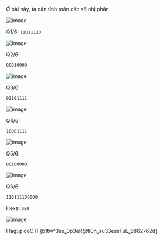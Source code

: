 Ở bài này, ta cần tính toán các số nhị phân

![image](https://github.com/anhshidou/picoCTF2024/assets/120787381/f9b97e6a-ea73-4f9b-b5f0-6952ce1750cc)

Q1/6:
``` 11011110 ``` 

![image](https://github.com/anhshidou/picoCTF2024/assets/120787381/3a39692c-96eb-4122-a6b6-76f3e1c62d96)

Q2/6:

```00010000```

![image](https://github.com/anhshidou/picoCTF2024/assets/120787381/a9e2c97e-449b-4e66-ad12-8abf52c8d837)

Q3/6:

``` 01101111 ```

![image](https://github.com/anhshidou/picoCTF2024/assets/120787381/a0759c2a-f7d6-41b9-a45e-2c8269cfe605)

Q4/6:

``` 10001111 ```

![image](https://github.com/anhshidou/picoCTF2024/assets/120787381/83c8e594-db79-475c-b602-1a02d228bb92)

Q5/6:

``` 00100000 ```

![image](https://github.com/anhshidou/picoCTF2024/assets/120787381/7431d31f-5f6a-4e56-9fc6-7de28d42a49b)

Q6/6:

``` 110111100000 ```

Hexa: ``` DE0 ```

![image](https://github.com/anhshidou/picoCTF2024/assets/120787381/f3e85ae3-a468-4ea7-a89b-be550b38b02f)


Flag: picoCTF{b1tw^3se_0p3eR@tI0n_su33essFuL_6862762d}

